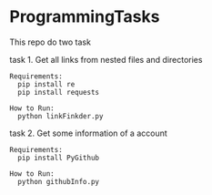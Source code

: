 # ProgrammingTasks

This repo do two task

task 1. Get all links from nested files and directories

	Requirements:
      pip install re
      pip install requests

	How to Run:
      python linkFinkder.py 
	
task 2. Get some information of a account
		
	Requirements:
      pip install PyGithub

	How to Run:
      python githubInfo.py
		

